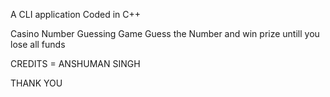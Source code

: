 A CLI application Coded in C++

Casino Number Guessing Game
Guess the Number and win prize untill you lose all funds



CREDITS = ANSHUMAN SINGH



THANK YOU

